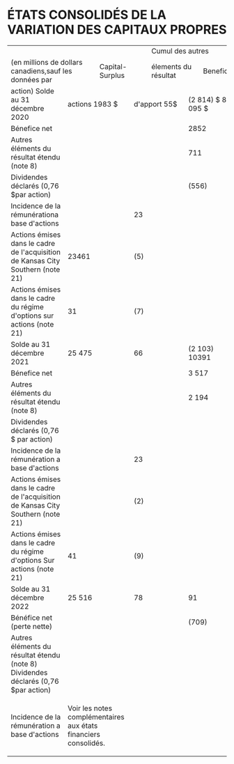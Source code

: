 # ÉTATS CONSOLIDÉS DE LA VARIATION DES CAPITAUX PROPRES  

<html><body><table><tr><td colspan="4"></td><td colspan="4">Cumul des autres</td><td colspan="4"></td></tr><tr><td colspan="2">(en millions de dollars canadiens,sauf les données par</td><td colspan="2">Capital- Surplus</td><td colspan="2">élements du résultat</td><td colspan="2">Benefices</td><td colspan="2">propres attribuables aux Participation</td><td colspan="2">Total des capitaux</td></tr><tr><td>action) Solde au 31 décembre 2020</td><td colspan="2">actions 1983 $</td><td colspan="2">d'apport 55$</td><td colspan="2">(2 814) $ 8 095 $</td><td colspan="2">étendu non répartis actionnaires 7 319 $</td><td colspan="2">minoritaire 丨$</td><td colspan="2">propres 7 319 $</td></tr><tr><td>Bénefice net</td><td colspan="2"></td><td colspan="2"></td><td colspan="2">2852</td><td colspan="2">2852</td><td colspan="2"></td><td colspan="2">2852</td></tr><tr><td>Autres éléments du résultat étendu (note 8)</td><td colspan="2"></td><td colspan="2"></td><td colspan="2">711</td><td colspan="2">711</td><td colspan="2"></td><td colspan="2">711</td></tr><tr><td>Dividendes déclarés (0,76 $par action)</td><td colspan="2"></td><td colspan="2"></td><td colspan="2">(556)</td><td colspan="2">(556)</td><td colspan="2"></td><td colspan="2">(556)</td></tr><tr><td>Incidence de la rémunérationa base d'actions</td><td colspan="2"></td><td colspan="2">23</td><td colspan="2"></td><td colspan="2">23</td><td colspan="2"></td><td colspan="2">23</td></tr><tr><td>Actions émises dans le cadre de I'acquisition de Kansas City Southern (note 21)</td><td colspan="2">23461</td><td colspan="2">(5)</td><td colspan="2"></td><td colspan="2">23 456</td><td colspan="2"></td><td colspan="2">23456</td></tr><tr><td>Actions émises dans le cadre du régime d'options sur actions (note 21)</td><td colspan="2">31</td><td colspan="2">(7)</td><td colspan="2"></td><td colspan="2">24</td><td colspan="2"></td><td colspan="2">24</td></tr><tr><td>Solde au 31 décembre 2021</td><td colspan="2">25 475</td><td colspan="2">66</td><td colspan="2">(2 103) 10391</td><td colspan="2">33 829</td><td colspan="2"></td><td colspan="2">33 829</td></tr><tr><td>Bénefice net</td><td colspan="2"></td><td colspan="2"></td><td colspan="2">3 517</td><td colspan="2">3 517</td><td colspan="2"></td><td colspan="2">3 517</td></tr><tr><td>Autres éléments du résultat étendu (note 8)</td><td colspan="2"></td><td colspan="2"></td><td colspan="2">2 194</td><td colspan="2">2 194</td><td colspan="2"></td><td colspan="2">2 194</td></tr><tr><td>Dividendes déclarés (0,76 $ par action)</td><td colspan="2"></td><td colspan="2"></td><td colspan="2"></td><td colspan="2">(707) (707)</td><td colspan="2"></td><td colspan="2">(707)</td></tr><tr><td>Incidence de la rémunération a base d'actions</td><td colspan="2"></td><td colspan="2">23</td><td colspan="2"></td><td colspan="2">23</td><td colspan="2"></td><td colspan="2">23</td></tr><tr><td>Actions émises dans le cadre de l'acquisition de Kansas City Southern (note 21)</td><td colspan="2"></td><td colspan="2">(2)</td><td colspan="2"></td><td colspan="2">(2)</td><td colspan="2"></td><td colspan="2">(2)</td></tr><tr><td>Actions émises dans le cadre du régime d'options Sur actions (note 21)</td><td colspan="2">41</td><td colspan="2">(9)</td><td colspan="2"></td><td colspan="2">32</td><td colspan="2"></td><td colspan="2">32</td></tr><tr><td>Solde au 31 décembre 2022</td><td colspan="2">25 516</td><td colspan="2">78</td><td colspan="2">91</td><td colspan="2">13 201 38 886</td><td colspan="2"></td><td colspan="2">38 886</td></tr><tr><td>Bénéfice net (perte nette)</td><td colspan="2"></td><td colspan="2"></td><td colspan="2">(709)</td><td colspan="2">3927 3927</td><td colspan="2">(4)</td><td colspan="2">3923</td></tr><tr><td>Autres éléments du résultat étendu (note 8) Dividendes déclarés (0,76 $par action)</td><td colspan="2"></td><td colspan="2"></td><td colspan="2"></td><td colspan="2">(709) (708) (708)</td><td colspan="2">(9)</td><td>(718) (708)</td></tr><tr><td>Incidence de la rémunération a base d'actions</td><td colspan="2"</table></body></html>

Voir les notes complémentaires aux états financiers consolidés.  